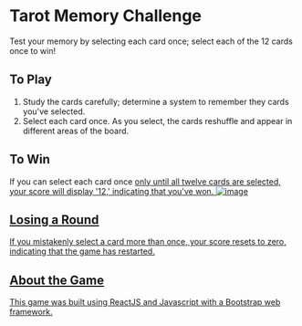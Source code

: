 # Tarot Memory Challenge
Test your memory by selecting each card once; select each of the 12 cards once to win!

## To Play
1. Study the cards carefully; determine a system to remember they cards you've selected.
2. Select each card once. As you select, the cards reshuffle and appear in different areas of the board.

## To Win
If you can select each card once <u>only<u> until all twelve cards are selected, your score will display '12,' indicating that you've won.
  ![image](https://user-images.githubusercontent.com/13988358/70845484-07ee9480-1e04-11ea-84f6-01f75bd81dc6.png)

## Losing a Round
If you mistakenly select a card more than once, your score resets to zero, indicating that the game has restarted.

## About the Game
This game was built using ReactJS and Javascript with a Bootstrap web framework.


